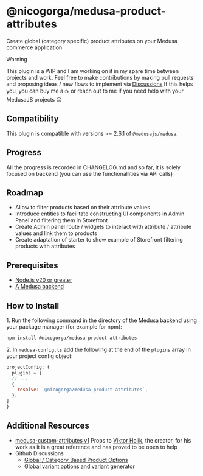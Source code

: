 # @nicogorga/medusa-product-attributes

Create global (category specific) product attributes on your Medusa commerce application

> [!WARNING]
> This plugin is a WIP and I am working on it in my spare time between projects and work. Feel free to make contributions by making pull requests and proposing ideas / new flows to implement via [Discussions](https://github.com/NicolasGorga/medusa-product-attributes/discussions)
> If this helps you, you can buy me a :coffee: or reach out to me if you need help with your MedusaJS projects :wink:

## Compatibility

This plugin is compatible with versions >= 2.6.1 of `@medusajs/medusa`. 

## Progress 

All the progress is recorded in CHANGELOG.md and so far, it is solely focused on backend (you can use the functionallities via API calls)

## Roadmap

- Allow to filter products based on their attribute values
- Introduce entities to facilitate constructing UI components in Admin Panel and filtering them in Storefront
- Create Admin panel route / widgets to interact with attribute / attribute values and link them to products
- Create adaptation of starter to show example of Storefront filtering products with attributes

## Prerequisites

- [Node.js v20 or greater](https://nodejs.org/en)
- [A Medusa backend](https://docs.medusajs.com/learn/installation)

## How to Install

1\. Run the following command in the directory of the Medusa backend using your package manager (for example for npm):

  ```bash
  npm install @nicogorga/medusa-product-attributes
  ```

2\. In `medusa-config.ts` add the following at the end of the `plugins` array in your project config object:

  ```js
  projectConfig: {
    plugins = [
    // ...
    {
      resolve: `@nicogorga/medusa-product-attributes`,
    },
  ]
  }
  ```

## Additional Resources

- [medusa-custom-attributes v1](https://github.com/vholik/medusa-custom-attributes)
Props to [Viktor Holik](https://github.com/vholik), the creator, for his work as it is a great reference and has proved to be open to help
- Github Discussions
  - [Global / Category Based Product Options](https://github.com/medusajs/medusa/discussions/11910)
  - [Global variant options and variant generator](https://github.com/medusajs/medusa/discussions/5119)